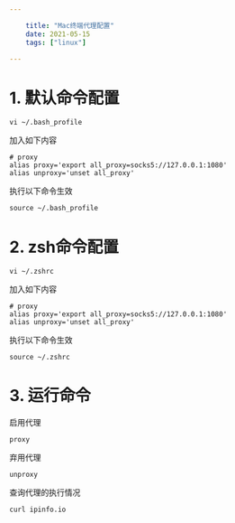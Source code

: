 ```yaml
---

    title: "Mac终端代理配置"
    date: 2021-05-15
    tags: ["linux"]

---
```

# 1. 默认命令配置
```shell
vi ~/.bash_profile
```

加入如下内容
```
# proxy
alias proxy='export all_proxy=socks5://127.0.0.1:1080'
alias unproxy='unset all_proxy'
```

执行以下命令生效
```shell
source ~/.bash_profile
```

# 2. zsh命令配置
```shell
vi ~/.zshrc
```

加入如下内容
```
# proxy
alias proxy='export all_proxy=socks5://127.0.0.1:1080'
alias unproxy='unset all_proxy'
```

执行以下命令生效
```shell
source ~/.zshrc
```

# 3. 运行命令
启用代理
```shell
proxy
```

弃用代理
```shell
unproxy
```

查询代理的执行情况
```shell
curl ipinfo.io
```